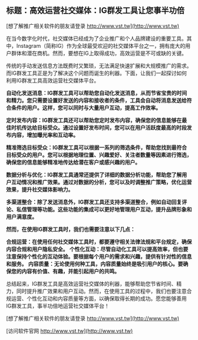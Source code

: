 ## **标题：高效运营社交媒体：IG群发工具让您事半功倍**

[想了解推广相关软件的朋友请登录 http://www.vst.tw](http://www.vst.tw)

在当今数字化时代，社交媒体已经成为了企业推广和个人品牌建设的重要工具。其中，Instagram（简称IG）作为全球最受欢迎的社交媒体平台之一，拥有庞大的用户群体和潜在商机。然而，要想在IG上取得成功，高效运营是不可或缺的关键。

传统的手动发送信息方法既费时又繁琐，无法满足快速扩展和大规模推广的需求。而IG群发工具正是为了解决这个问题而诞生的利器。下面，让我们一起探讨如何利用IG群发工具高效运营社交媒体平台。

**自动化发送消息：IG群发工具可以帮助您自动化发送消息，从而节省宝贵的时间和精力。您只需要设置好发送的内容和接收者的条件，工具会自动将消息发送给符合条件的用户。这样，您可以同时与大量用户互动，提高工作效率。**

**定时发布内容：IG群发工具还可以帮助您定时发布内容，确保您的信息能够在最佳时机传达给目标受众。通过设置好发布时间，您可以在用户活跃度最高的时段发布内容，增加曝光率和互动率。**

**精准筛选目标受众：IG群发工具可以根据一系列的筛选条件，帮助您找到最符合目标受众的用户。您可以根据地理位置、兴趣爱好、关注者数量等因素进行筛选，确保您的信息能够精准地传达给潜在客户或感兴趣的用户。**

**数据分析与优化：IG群发工具通常还提供了详细的数据分析功能，帮助您了解用户互动情况和推广效果。通过对数据的分析，您可以及时调整推广策略，优化运营效果，提升社交媒体影响力。**

**多渠道整合：除了发送消息外，IG群发工具还支持多渠道整合，例如自动回复评论、私信管理等功能。这些功能的集成可以更好地管理用户互动，提升品牌形象和用户满意度。**

**然而，在使用IG群发工具时，我们也需要注意以下几点：**

**合规运营：在使用任何社交媒体工具时，都要遵守相关法律法规和平台规定，确保内容合规和用户隐私安全。**
**个性化互动：尽管自动化工具可以提高效率，但也要注意保持个性化的互动体验。要根据每个用户的需求和兴趣，提供有针对性的信息和服务。**
**内容质量：无论使用何种工具，内容质量始终是吸引用户的核心。要确保您的内容有价值、有趣，并能引起用户的共鸣。**

总结起来，IG群发工具是高效运营社交媒体的利器，能够帮助您节省时间、精力，同时提升推广效果和用户互动。然而，在使用工具的过程中，我们也要注意合规运营、个性化互动和内容质量等方面，以确保取得长期的成功。愿您能够善用IG群发工具，事半功倍地运营社交媒体平台！

[想了解推广相关软件的朋友请登录 http://www.vst.tw](http://www.vst.tw)


[访问软件官网 http://www.vst.tw](http://www.vst.tw)
